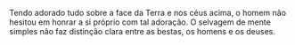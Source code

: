 ﻿Tendo adorado tudo sobre a face da Terra e nos céus acima, o homem não hesitou em honrar a si próprio com tal adoração. O selvagem de mente simples não faz distinção clara entre as bestas, os homens e os deuses.